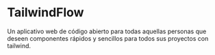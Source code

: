 # TailwindFlow

Un aplicativo web de código abierto para todas aquellas personas que deseen componentes rápidos y sencillos para todos sus proyectos con tailwind.